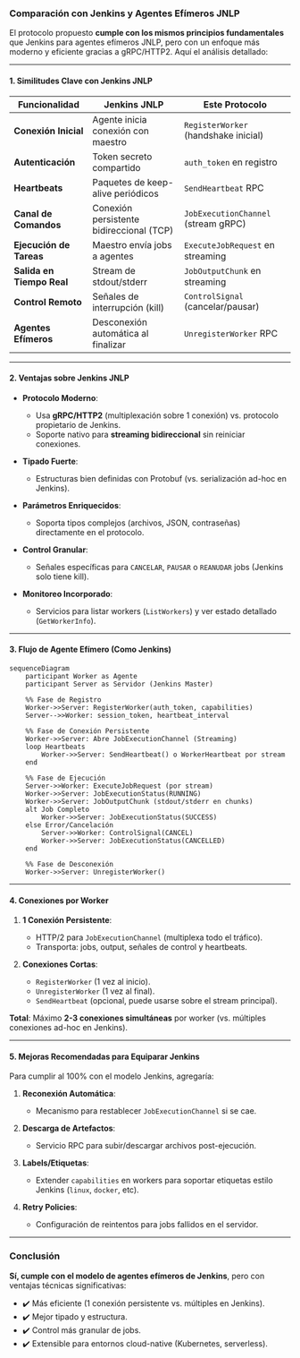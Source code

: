 ### Comparación con Jenkins y Agentes Efímeros JNLP

El protocolo propuesto **cumple con los mismos principios fundamentales** que Jenkins para agentes efímeros JNLP, pero con un enfoque más moderno y eficiente gracias a gRPC/HTTP2. Aquí el análisis detallado:

---

#### **1. Similitudes Clave con Jenkins JNLP**
| **Funcionalidad**          | **Jenkins JNLP**                          | **Este Protocolo**                     |
|----------------------------|-------------------------------------------|----------------------------------------|
| **Conexión Inicial**       | Agente inicia conexión con maestro        | `RegisterWorker` (handshake inicial)   |
| **Autenticación**          | Token secreto compartido                  | `auth_token` en registro               |
| **Heartbeats**             | Paquetes de keep-alive periódicos         | `SendHeartbeat` RPC                    |
| **Canal de Comandos**      | Conexión persistente bidireccional (TCP)  | `JobExecutionChannel` (stream gRPC)    |
| **Ejecución de Tareas**    | Maestro envía jobs a agentes              | `ExecuteJobRequest` en streaming       |
| **Salida en Tiempo Real**  | Stream de stdout/stderr                   | `JobOutputChunk` en streaming          |
| **Control Remoto**         | Señales de interrupción (kill)            | `ControlSignal` (cancelar/pausar)      |
| **Agentes Efímeros**       | Desconexión automática al finalizar       | `UnregisterWorker` RPC                 |

---

#### **2. Ventajas sobre Jenkins JNLP**
- **Protocolo Moderno**:
    - Usa **gRPC/HTTP2** (multiplexación sobre 1 conexión) vs. protocolo propietario de Jenkins.
    - Soporte nativo para **streaming bidireccional** sin reiniciar conexiones.

- **Tipado Fuerte**:
    - Estructuras bien definidas con Protobuf (vs. serialización ad-hoc en Jenkins).

- **Parámetros Enriquecidos**:
    - Soporta tipos complejos (archivos, JSON, contraseñas) directamente en el protocolo.

- **Control Granular**:
    - Señales específicas para `CANCELAR`, `PAUSAR` o `REANUDAR` jobs (Jenkins solo tiene kill).

- **Monitoreo Incorporado**:
    - Servicios para listar workers (`ListWorkers`) y ver estado detallado (`GetWorkerInfo`).

---

#### **3. Flujo de Agente Efímero (Como Jenkins)**
```mermaid
sequenceDiagram
    participant Worker as Agente
    participant Server as Servidor (Jenkins Master)

    %% Fase de Registro
    Worker->>Server: RegisterWorker(auth_token, capabilities)
    Server-->>Worker: session_token, heartbeat_interval

    %% Fase de Conexión Persistente
    Worker->>Server: Abre JobExecutionChannel (Streaming)
    loop Heartbeats
        Worker->>Server: SendHeartbeat() o WorkerHeartbeat por stream
    end

    %% Fase de Ejecución
    Server->>Worker: ExecuteJobRequest (por stream)
    Worker->>Server: JobExecutionStatus(RUNNING)
    Worker->>Server: JobOutputChunk (stdout/stderr en chunks)
    alt Job Completo
        Worker->>Server: JobExecutionStatus(SUCCESS)
    else Error/Cancelación
        Server->>Worker: ControlSignal(CANCEL)
        Worker->>Server: JobExecutionStatus(CANCELLED)
    end

    %% Fase de Desconexión
    Worker->>Server: UnregisterWorker()
```

---

#### **4. Conexiones por Worker**
1. **1 Conexión Persistente**:
    - HTTP/2 para `JobExecutionChannel` (multiplexa todo el tráfico).
    - Transporta: jobs, output, señales de control y heartbeats.

2. **Conexiones Cortas**:
    - `RegisterWorker` (1 vez al inicio).
    - `UnregisterWorker` (1 vez al final).
    - `SendHeartbeat` (opcional, puede usarse sobre el stream principal).

**Total**: Máximo **2-3 conexiones simultáneas** por worker (vs. múltiples conexiones ad-hoc en Jenkins).

---

#### **5. Mejoras Recomendadas para Equiparar Jenkins**
Para cumplir al 100% con el modelo Jenkins, agregaría:
1. **Reconexión Automática**:
    - Mecanismo para restablecer `JobExecutionChannel` si se cae.

2. **Descarga de Artefactos**:
    - Servicio RPC para subir/descargar archivos post-ejecución.

3. **Labels/Etiquetas**:
    - Extender `capabilities` en workers para soportar etiquetas estilo Jenkins (`linux`, `docker`, etc).

4. **Retry Policies**:
    - Configuración de reintentos para jobs fallidos en el servidor.

---

### Conclusión
**Sí, cumple con el modelo de agentes efímeros de Jenkins**, pero con ventajas técnicas significativas:
- ✔️ Más eficiente (1 conexión persistente vs. múltiples en Jenkins).
- ✔️ Mejor tipado y estructura.
- ✔️ Control más granular de jobs.
- ✔️ Extensible para entornos cloud-native (Kubernetes, serverless).

